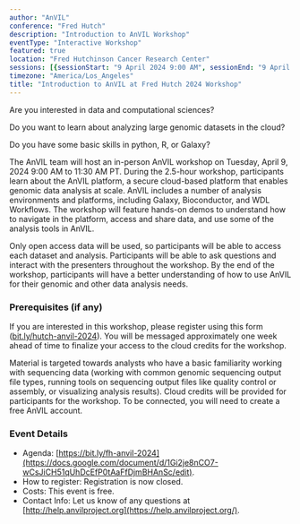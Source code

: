 ```yaml
---
author: "AnVIL"
conference: "Fred Hutch"
description: "Introduction to AnVIL Workshop"
eventType: "Interactive Workshop"
featured: true
location: "Fred Hutchinson Cancer Research Center"
sessions: [{sessionStart: "9 April 2024 9:00 AM", sessionEnd: "9 April 2024 11:30 AM"}]
timezone: "America/Los_Angeles"
title: "Introduction to AnVIL at Fred Hutch 2024 Workshop"
---
```


<event-hero></event-hero>

Are you interested in data and computational sciences?

Do you want to learn about analyzing large genomic datasets in the cloud?

Do you have some basic skills in python, R, or Galaxy?

The AnVIL team will host an in-person AnVIL workshop on Tuesday, April 9, 2024 9:00 AM to 11:30 AM PT. During the 2.5-hour workshop, participants learn about the AnVIL platform, a secure cloud-based platform that enables genomic data analysis at scale. AnVIL includes a number of analysis environments and platforms, including Galaxy, Bioconductor, and WDL Workflows. The workshop will feature hands-on demos to understand how to navigate in the platform, access and share data, and use some of the analysis tools in AnVIL.

Only open access data will be used, so participants will be able to access each dataset and analysis. Participants will be able to ask questions and interact with the presenters throughout the workshop. By the end of the workshop, participants will have a better understanding of how to use AnVIL for their genomic and other data analysis needs.

### Prerequisites (if any)

If you are interested in this workshop, please register using this form ([bit.ly/hutch-anvil-2024](https://docs.google.com/forms/d/e/1FAIpQLSem811mX2g0-wdoABAvf2U34afdXSYdyFtXl6zsgAUeYsnDpw/viewform)). You will be messaged approximately one week ahead of time to finalize your access to the cloud credits for the workshop.

Material is targeted towards analysts who have a basic familiarity working with sequencing data (working with common genomic sequencing output file types, running tools on sequencing output files like quality control or assembly, or visualizing analysis results). Cloud credits will be provided for participants for the workshop. To be connected, you will need to create a free AnVIL account.

### Event Details

- Agenda: [https://bit.ly/fh-anvil-2024](https://docs.google.com/document/d/1Gi2je8nCO7-wCsJiCH51qUhDcEfP0tAaFfDjmBHAnSc/edit).
- How to register: Registration is now closed.
- Costs: This event is free.
- Contact Info: Let us know of any questions at [http://help.anvilproject.org](https://help.anvilproject.org/).
